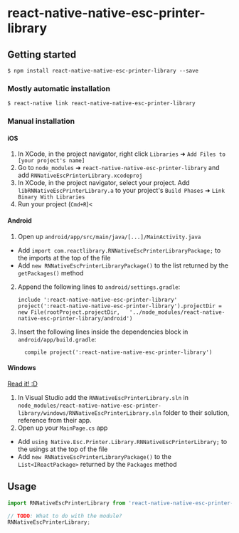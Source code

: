 
# react-native-native-esc-printer-library

## Getting started

`$ npm install react-native-native-esc-printer-library --save`

### Mostly automatic installation

`$ react-native link react-native-native-esc-printer-library`

### Manual installation


#### iOS

1. In XCode, in the project navigator, right click `Libraries` ➜ `Add Files to [your project's name]`
2. Go to `node_modules` ➜ `react-native-native-esc-printer-library` and add `RNNativeEscPrinterLibrary.xcodeproj`
3. In XCode, in the project navigator, select your project. Add `libRNNativeEscPrinterLibrary.a` to your project's `Build Phases` ➜ `Link Binary With Libraries`
4. Run your project (`Cmd+R`)<

#### Android

1. Open up `android/app/src/main/java/[...]/MainActivity.java`
  - Add `import com.reactlibrary.RNNativeEscPrinterLibraryPackage;` to the imports at the top of the file
  - Add `new RNNativeEscPrinterLibraryPackage()` to the list returned by the `getPackages()` method
2. Append the following lines to `android/settings.gradle`:
  	```
  	include ':react-native-native-esc-printer-library'
  	project(':react-native-native-esc-printer-library').projectDir = new File(rootProject.projectDir, 	'../node_modules/react-native-native-esc-printer-library/android')
  	```
3. Insert the following lines inside the dependencies block in `android/app/build.gradle`:
  	```
      compile project(':react-native-native-esc-printer-library')
  	```

#### Windows
[Read it! :D](https://github.com/ReactWindows/react-native)

1. In Visual Studio add the `RNNativeEscPrinterLibrary.sln` in `node_modules/react-native-native-esc-printer-library/windows/RNNativeEscPrinterLibrary.sln` folder to their solution, reference from their app.
2. Open up your `MainPage.cs` app
  - Add `using Native.Esc.Printer.Library.RNNativeEscPrinterLibrary;` to the usings at the top of the file
  - Add `new RNNativeEscPrinterLibraryPackage()` to the `List<IReactPackage>` returned by the `Packages` method


## Usage
```javascript
import RNNativeEscPrinterLibrary from 'react-native-native-esc-printer-library';

// TODO: What to do with the module?
RNNativeEscPrinterLibrary;
```
  